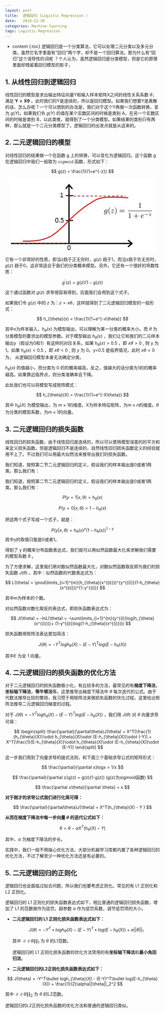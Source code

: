 ```yaml
---
layout: post
title:  逻辑回归 (Logistic Regression )
date:   2019-12-20
categories: Machine-learning
tags: Logistic-Regression    
---
```

* content
{:toc}
逻辑回归是一个分类算法，它可以处理二元分类以及多元分类。虽然它名字里面有“回归”两个字，却不是一个回归算法。那为什么有“回归”这个误导性的词呢 ？个人认为，虽然逻辑回归是分类模型，但是它的原理里面却残留着回归模型的影子，









## **1. 从线性回归到逻辑回归**

线性回归的模型是求出输出特征向量Y和输入样本矩阵X之间的线性关系系数 $θ$，满足 $\mathbf{Y = X\theta}$ 。此时我们的Y是连续的，所以是回归模型。如果我们想要Y是离散的话，怎么办呢？一个可以想到的办法是，我们对于这个Y再做一次函数转换，变为 $g(Y)$。如果我们令 $g(Y)$ 的值在某个实数区间的时候是类别 A，在另一个实数区间的时候是类别 B，以此类推，就得到了一个分类模型。如果结果的类别只有两种，那么就是一个二元分类模型了。逻辑回归的出发点就是从这来的。



## **2. 二元逻辑回归的模型**

对线性回归的结果做一个在函数 g 上的转换，可以变化为逻辑回归。这个函数 g 在逻辑回归中我们一般取为 `sigmoid` 函数，形式如下：


$$
g(z) = \frac{1}{1+e^{-z}}
$$


<center>
    <img src="https://raw.githubusercontent.com/HG1227/image/master/img_tuchuang/20191220094844.jpg"/>
</center>

它有一个非常好的性质，即当z趋于正无穷时，$g(z)$ 趋于1，而当z趋于负无穷时，$g(z)$ 趋于0，这非常适合于我们的分类概率模型。另外，它还有一个很好的导数性质：


$$
g^{'}(z) = g(z)(1-g(z))
$$


这个通过函数对 $g(z)$ 求导很容易得到，后面我们会用到这个式子。

如果我们令 $g(z)$ 中的 $z$ 为：$z=xθ$，这样就得到了二元逻辑回归模型的一般形式：


$$
h_{\theta}(x) = \frac{1}{1+e^{-x\theta}}
$$


其中x为样本输入，$h_{\theta}(x)$ 为模型输出，可以理解为某一分类的概率大小。而 $θ$ 为分类模型的要求出的模型参数。对于模型输出 $h_{\theta}(x)$ ，我们让它和我们的二元样本输出y（假设为0和1）有这样的对应关系，如果 $h_{\theta}(x) >0.5$  ，即 $x\theta > 0$ , 则 y 为1。如果 $h_{\theta}(x) < 0.5$ ，即 $x\theta < 0$ , 则 y 为 0。y=0.5 是临界情况，此时 $x\theta = 0$ 为， 从逻辑回归模型本身无法确定分类。



$h_{\theta}(x)$ 的值越小，而分类为 0 的的概率越高，反之，值越大的话分类为1的的概率越高。如果靠近临界点，则分类准确率会下降。

此处我们也可以将模型写成矩阵模式：


$$
h_{\theta}(X) = \frac{1}{1+e^{-X\theta}}
$$


其中 $h_{\theta}(X)$ 为模型输出，为 $m \times 1$的维度。X为样本特征矩阵，为$m \times n$的维度。$θ$ 为分类的模型系数，为$m \times 1$的向量。



## **3. 二元逻辑回归的损失函数**

线性回归的损失函数，由于线性回归是连续的，所以可以使用模型误差的的平方和来定义损失函数。但是逻辑回归不是连续的，自然线性回归损失函数定义的经验就用不上了。不过我们可以用最大似然法来推导出我们的损失函数。



我们知道，按照第二节二元逻辑回归的定义，假设我们的样本输出是0或者1两类。那么我们有：

我们知道，按照第二节二元逻辑回归的定义，假设我们的样本输出是0或者1两类。那么我们有：


$$
P(y=1|x,\theta ) = h_{\theta}(x)
$$

$$
P(y=0|x,\theta ) = 1- h_{\theta}(x)
$$



把这两个式子写成一个式子，就是：


$$
P(y|x,\theta ) = h_{\theta}(x)^y(1-h_{\theta}(x))^{1-y}
$$
其中y的取值只能是0或者1。

得到了 y 的概率分布函数表达式，我们就可以用似然函数最大化来求解我们需要的模型系数 $θ$ 。

为了方便求解，这里我们用对数似然函数最大化，对数似然函数取反即为我们的损失函数 $J(\theta)$ 。其中：似然函数的代数表达式为：


$$
L(\theta) = \prod\limits_{i=1}^{m}(h_{\theta}(x^{(i)}))^{y^{(i)}}(1-h_{\theta}(x^{(i)}))^{1-y^{(i)}}
$$


其中m为样本的个数。

对似然函数对数化取反的表达式，即损失函数表达式为：


$$
J(\theta) = -lnL(\theta) = -\sum\limits_{i=1}^{m}(y^{(i)}log(h_{\theta}(x^{(i)}))+ (1-y^{(i)})log(1-h_{\theta}(x^{(i)})))
$$


损失函数用矩阵法表达更加简洁：


$$
J(\theta) = -Y^Tlogh_{\theta}(X) - (E-Y)^T log(E-h_{\theta}(X))
$$


其中$E$ 为全 1 向量。



## **4. 二元逻辑回归的损失函数的优化方法**

对于二元逻辑回归的损失函数极小化，有比较多的方法，最常见的有**梯度下降法**，**坐标轴下降法**，**等牛顿法**等。这里推导出梯度下降法中 $θ$ 每次迭代的公式。由于代数法推导比较的繁琐，我习惯于用矩阵法来做损失函数的优化过程，这里给出矩阵法推导二元逻辑回归梯度的过程。



对于 $J(\theta) = -Y^T logh_{\theta}(X) - (E-Y)^T log(E-h_{\theta}(X))$  ，我们用 $J(\theta)$  对 $θ$ 向量求导可得：


$$
\begin{split}
\frac{\partial}{\partial\theta}J(\theta) = X^T[\frac{1}{h_{\theta}(X)}\odot h_{\theta}(X)\odot (E-h_{\theta}(X))\odot (-Y)] + X^T[\frac{1}{E-h_{\theta}(X)}\odot h_{\theta}(X)\odot (E-h_{\theta}(X))\odot (E-Y)]
\end{split}
$$



这一步我们用到了向量求导的链式法则，和下面三个基础求导公式的矩阵形式：

$$
\frac{\partial}{\partial x}logx = 1/x
$$

$$
\frac{\partial}{\partial z}g(z) = g(z)(1-g(z))   (g(z)为sigmoid函数)
$$

$$
\frac{\partial x\theta}{\partial \theta} =  x
$$



**对于刚才的求导公式我们进行化简可得：**


$$
\frac{\partial}{\partial\theta}J(\theta) = X^T(h_{\theta}(X) - Y )
$$


**从而在梯度下降法中每一步向量 $θ$ 的迭代公式如下：**


$$
\theta = \theta - \alpha X^T(h_{\theta}(X) - Y )
$$


其中，$α$ 为梯度下降法的步长。

实践中，我们一般不用操心优化方法，大部分机器学习库都内置了各种逻辑回归的优化方法，不过了解至少一种优化方法还是有必要的。



## **5. 二元逻辑回归的正则化** 

逻辑回归也会面临过拟合问题，所以我们也要考虑正则化。常见的有 L1 正则化和 L2 正则化。



逻辑回归的 L1 正则化的损失函数表达式如下，相比普通的逻辑回归损失函数，增加了 L1 的范数做作为惩罚，超参数 $α$ 作为惩罚系数，调节惩罚项的大小。

- **二元逻辑回归的 L1 正则化损失函数表达式如下：**

  
  $$
  J(\theta) = -Y^T\bullet logh_{\theta}(X) - (E-Y)^T\bullet log(E-h_{\theta}(X)) +\alpha ||\theta||_1
  $$
  

  

  其中 $\|\|\theta\|\|_1$ 为 $θ$ 的L1范数。

  逻辑回归的 L1 正则化损失函数的优化方法常用的有**坐标轴下降法**和**最小角回归法**。
  



- **二元逻辑回归的L2正则化损失函数表达式如下：**


$$
  J(\theta) = -Y^T\bullet logh_{\theta}(X) - (E-Y)^T\bullet log(E-h_{\theta}(X)) + \frac{1}{2}\alpha||\theta||_2^2
$$

  其中 $\|\|\theta\|\|_2$ 为 $θ$ 的L2范数。

  逻辑回归的L2正则化损失函数的优化方法和普通的逻辑回归类似。

​					









